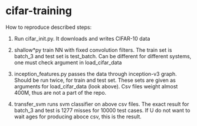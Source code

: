 # cifar-training

How to reproduce described steps:

1. Run cifar_init.py. It downloads and writes CIFAR-10 data

2. shallow*py train NN with fixed convolution filters. The train
   set is batch_3 and test set is test_batch. Can be different
   for different systems, one must check argument in
   load_cifar_data

3. inception_features.py passes the data through inception-v3
   graph. Should be run twice, for train and test set.
   These sets are given as arguments for load_cifar_data
   (look above). Csv files weight almost 400M, thus
   are not a part of the repo.

4. transfer_svm runs svm classifier on above csv files.
   The exact result for batch_3 and test is 1277 misses
   for 10000 test cases. If U do not want to wait ages
   for producing aboce csv, this is the result.
